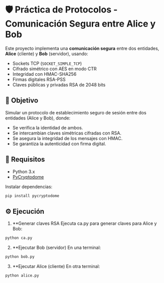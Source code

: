 # 🛡️ Práctica de Protocolos - Comunicación Segura entre Alice y Bob

Este proyecto implementa una **comunicación segura** entre dos entidades, **Alice** (cliente) y **Bob** (servidor), usando:
- Sockets TCP (`SOCKET_SIMPLE_TCP`)
- Cifrado simétrico con AES en modo CTR
- Integridad con HMAC-SHA256
- Firmas digitales RSA-PSS
- Claves públicas y privadas RSA de 2048 bits

## 🧠 Objetivo

Simular un protocolo de establecimiento seguro de sesión entre dos entidades (Alice y Bob), donde:
- Se verifica la identidad de ambos.
- Se intercambian claves simétricas cifradas con RSA.
- Se asegura la integridad de los mensajes con HMAC.
- Se garantiza la autenticidad con firma digital.


## 🧰 Requisitos

- Python 3.x
- [PyCryptodome](https://pypi.org/project/pycryptodome/)

Instalar dependencias:

```bash
pip install pycryptodome
```

## ⚙️ Ejecución

1. **Generar claves RSA
Ejecuta ca.py para generar claves para Alice y Bob:

```bash
python ca.py
```

2. **Ejecutar Bob (servidor)
En una terminal:

```bash
python bob.py
```

3. **Ejecutar Alice (cliente)
En otra terminal:

```bash
python alice.py
```
